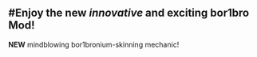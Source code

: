 #Enjoy the new *innovative* and **exciting** bor1bro Mod!
---
**NEW** mindblowing bor1bronium-skinning mechanic!
